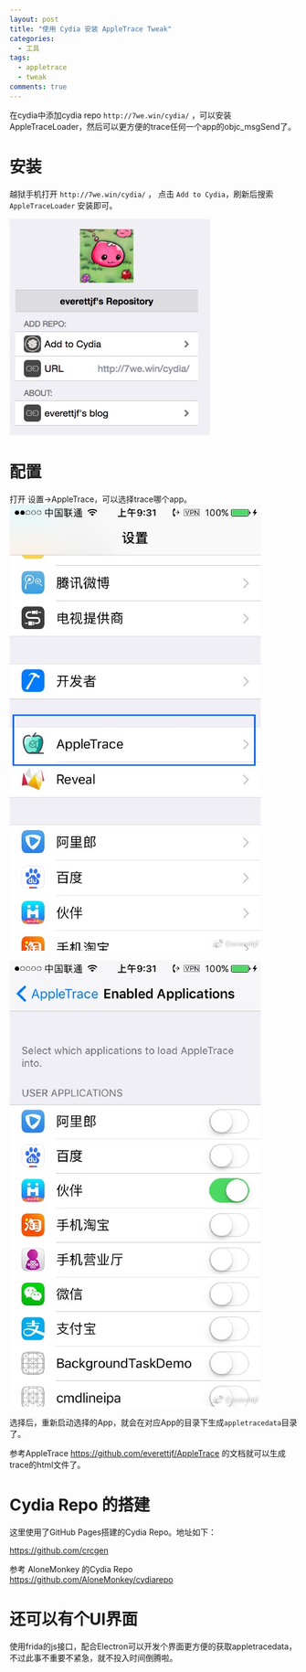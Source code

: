 ```yaml
---
layout: post
title: "使用 Cydia 安装 AppleTrace Tweak"
categories:
  - 工具
tags:
  - appletrace
  - tweak
comments: true
---
```


在cydia中添加cydia repo `http://7we.win/cydia/` ，可以安装AppleTraceLoader，然后可以更方便的trace任何一个app的objc_msgSend了。

<!-- more -->


# 安装

越狱手机打开 `http://7we.win/cydia/` ， 点击 `Add to Cydia`，刷新后搜索 `AppleTraceLoader` 安装即可。

![](/media/15316426709626.jpg)

# 配置

打开 设置->AppleTrace，可以选择trace哪个app。
![](/media/15316427520641.jpg)

![](/media/15316427818554.jpg)


选择后，重新启动选择的App，就会在对应App的目录下生成`appletracedata`目录了。

参考AppleTrace <https://github.com/everettjf/AppleTrace> 的文档就可以生成trace的html文件了。

# Cydia Repo 的搭建

这里使用了GitHub Pages搭建的Cydia Repo。地址如下：

https://github.com/crcgen

参考 AloneMonkey 的Cydia Repo <https://github.com/AloneMonkey/cydiarepo>


# 还可以有个UI界面

使用frida的js接口，配合Electron可以开发个界面更方便的获取appletracedata，不过此事不重要不紧急，就不投入时间倒腾啦。

